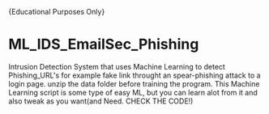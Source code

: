 {Educational Purposes Only}
# ML_IDS_EmailSec_Phishing
Intrusion Detection System that uses Machine Learning to detect Phishing_URL's for example fake link throught an spear-phishing attack to a login page.
unzip the data folder before training the program. 
This Machine Learning script is some type of easy ML, but you can learn alot from it and also tweak as you want(and Need. CHECK THE CODE!)

